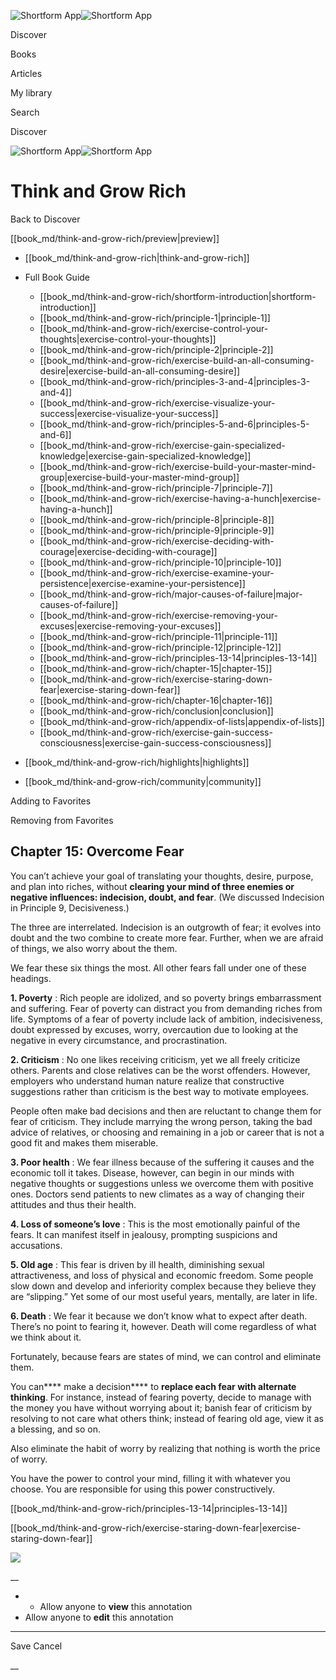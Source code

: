 ![Shortform App](/img/logo.36a2399e.svg)![Shortform App](/img/logo-dark.70c1b072.svg)

Discover

Books

Articles

My library

Search

Discover

![Shortform App](/img/logo.36a2399e.svg)![Shortform App](/img/logo-dark.70c1b072.svg)

# Think and Grow Rich

Back to Discover

[[book_md/think-and-grow-rich/preview|preview]]

  * [[book_md/think-and-grow-rich|think-and-grow-rich]]
  * Full Book Guide

    * [[book_md/think-and-grow-rich/shortform-introduction|shortform-introduction]]
    * [[book_md/think-and-grow-rich/principle-1|principle-1]]
    * [[book_md/think-and-grow-rich/exercise-control-your-thoughts|exercise-control-your-thoughts]]
    * [[book_md/think-and-grow-rich/principle-2|principle-2]]
    * [[book_md/think-and-grow-rich/exercise-build-an-all-consuming-desire|exercise-build-an-all-consuming-desire]]
    * [[book_md/think-and-grow-rich/principles-3-and-4|principles-3-and-4]]
    * [[book_md/think-and-grow-rich/exercise-visualize-your-success|exercise-visualize-your-success]]
    * [[book_md/think-and-grow-rich/principles-5-and-6|principles-5-and-6]]
    * [[book_md/think-and-grow-rich/exercise-gain-specialized-knowledge|exercise-gain-specialized-knowledge]]
    * [[book_md/think-and-grow-rich/exercise-build-your-master-mind-group|exercise-build-your-master-mind-group]]
    * [[book_md/think-and-grow-rich/principle-7|principle-7]]
    * [[book_md/think-and-grow-rich/exercise-having-a-hunch|exercise-having-a-hunch]]
    * [[book_md/think-and-grow-rich/principle-8|principle-8]]
    * [[book_md/think-and-grow-rich/principle-9|principle-9]]
    * [[book_md/think-and-grow-rich/exercise-deciding-with-courage|exercise-deciding-with-courage]]
    * [[book_md/think-and-grow-rich/principle-10|principle-10]]
    * [[book_md/think-and-grow-rich/exercise-examine-your-persistence|exercise-examine-your-persistence]]
    * [[book_md/think-and-grow-rich/major-causes-of-failure|major-causes-of-failure]]
    * [[book_md/think-and-grow-rich/exercise-removing-your-excuses|exercise-removing-your-excuses]]
    * [[book_md/think-and-grow-rich/principle-11|principle-11]]
    * [[book_md/think-and-grow-rich/principle-12|principle-12]]
    * [[book_md/think-and-grow-rich/principles-13-14|principles-13-14]]
    * [[book_md/think-and-grow-rich/chapter-15|chapter-15]]
    * [[book_md/think-and-grow-rich/exercise-staring-down-fear|exercise-staring-down-fear]]
    * [[book_md/think-and-grow-rich/chapter-16|chapter-16]]
    * [[book_md/think-and-grow-rich/conclusion|conclusion]]
    * [[book_md/think-and-grow-rich/appendix-of-lists|appendix-of-lists]]
    * [[book_md/think-and-grow-rich/exercise-gain-success-consciousness|exercise-gain-success-consciousness]]
  * [[book_md/think-and-grow-rich/highlights|highlights]]
  * [[book_md/think-and-grow-rich/community|community]]



Adding to Favorites 

Removing from Favorites 

## Chapter 15: Overcome Fear

You can’t achieve your goal of translating your thoughts, desire, purpose, and plan into riches, without **clearing your mind of three enemies or negative influences: indecision, doubt, and fear**. (We discussed Indecision in Principle 9, Decisiveness.)

The three are interrelated. Indecision is an outgrowth of fear; it evolves into doubt and the two combine to create more fear. Further, when we are afraid of things, we also worry about the them.

We fear these six things the most. All other fears fall under one of these headings.

**1\. Poverty** : Rich people are idolized, and so poverty brings embarrassment and suffering. Fear of poverty can distract you from demanding riches from life. Symptoms of a fear of poverty include lack of ambition, indecisiveness, doubt expressed by excuses, worry, overcaution due to looking at the negative in every circumstance, and procrastination.

**2\. Criticism** : No one likes receiving criticism, yet we all freely criticize others. Parents and close relatives can be the worst offenders. However, employers who understand human nature realize that constructive suggestions rather than criticism is the best way to motivate employees.

People often make bad decisions and then are reluctant to change them for fear of criticism. They include marrying the wrong person, taking the bad advice of relatives, or choosing and remaining in a job or career that is not a good fit and makes them miserable.

**3\. Poor health** : We fear illness because of the suffering it causes and the economic toll it takes. Disease, however, can begin in our minds with negative thoughts or suggestions unless we overcome them with positive ones. Doctors send patients to new climates as a way of changing their attitudes and thus their health.

**4\. Loss of someone’s love** : This is the most emotionally painful of the fears. It can manifest itself in jealousy, prompting suspicions and accusations.

**5\. Old age** : This fear is driven by ill health, diminishing sexual attractiveness, and loss of physical and economic freedom. Some people slow down and develop and inferiority complex because they believe they are “slipping.” Yet some of our most useful years, mentally, are later in life.

**6\. Death** : We fear it because we don’t know what to expect after death. There’s no point to fearing it, however. Death will come regardless of what we think about it.

Fortunately, because fears are states of mind, we can control and eliminate them.

You can**** make a decision**** to **replace each fear with alternate thinking**. For instance, instead of fearing poverty, decide to manage with the money you have without worrying about it; banish fear of criticism by resolving to not care what others think; instead of fearing old age, view it as a blessing, and so on.

Also eliminate the habit of worry by realizing that nothing is worth the price of worry.

You have the power to control your mind, filling it with whatever you choose. You are responsible for using this power constructively.

[[book_md/think-and-grow-rich/principles-13-14|principles-13-14]]

[[book_md/think-and-grow-rich/exercise-staring-down-fear|exercise-staring-down-fear]]

![](https://bat.bing.com/action/0?ti=56018282&Ver=2&mid=bba27d7e-c93c-4a3e-aa93-e70b61786b7b&sid=48a964a0642711eeb2d9b36fc717f5e2&vid=48a9a1e0642711eebeaf23361361f0d4&vids=0&msclkid=N&pi=0&lg=en-US&sw=800&sh=600&sc=24&nwd=1&tl=Shortform%20%7C%20Book&p=https%3A%2F%2Fwww.shortform.com%2Fapp%2Fbook%2Fthink-and-grow-rich%2Fchapter-15&r=&lt=1188&evt=pageLoad&sv=1&rn=618828)

__

  *   * Allow anyone to **view** this annotation
  * Allow anyone to **edit** this annotation



* * *

Save Cancel

__



